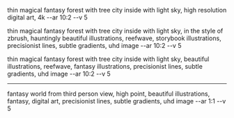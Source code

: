 thin magical fantasy forest with tree city inside with light sky, high resolution digital art, 4k --ar 10:2 --v 5

thin magical fantasy forest with tree city inside with light sky, in the style of zbrush, hauntingly beautiful illustrations, reefwave, storybook illustrations, precisionist lines, subtle gradients, uhd image --ar 10:2 --v 5

thin magical fantasy forest with tree city inside with light sky, beautiful illustrations, reefwave, fantasy illustrations, precisionist lines, subtle gradients, uhd image --ar 10:2 --v 5

---

fantasy world from third person view, high point, beautiful illustrations, fantasy, digital art, precisionist lines, subtle gradients, uhd image --ar 1:1 --v 5


